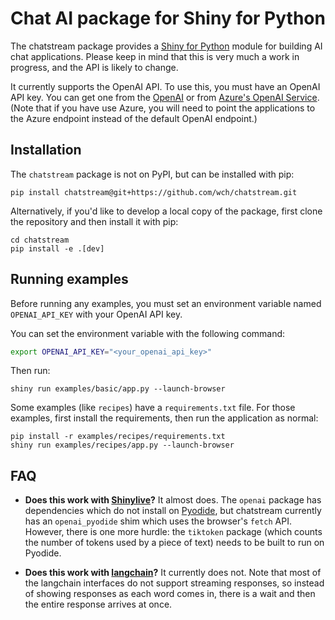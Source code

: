Chat AI package for Shiny for Python
====================================

The chatstream package provides a [Shiny for Python](https://shiny.rstudio.com/py/) module for building AI chat applications. Please keep in mind that this is very much a work in progress, and the API is likely to change.

It currently supports the OpenAI API. To use this, you must have an OpenAI API key. You can get one from the [OpenAI](https://platform.openai.com/account/api-keys) or from [Azure's OpenAI Service](https://azure.microsoft.com/en-us/products/cognitive-services/openai-service). (Note that if you have use Azure, you will need to point the applications to the Azure endpoint instead of the default OpenAI endpoint.)


## Installation

The `chatstream` package is not on PyPI, but can be installed with pip:

```
pip install chatstream@git+https://github.com/wch/chatstream.git
```

Alternatively, if you'd like to develop a local copy of the package, first clone the repository and then install it with pip:

```
cd chatstream
pip install -e .[dev]
```


## Running examples

Before running any examples, you must set an environment variable named `OPENAI_API_KEY` with your OpenAI API key.

You can set the environment variable with the following command:

```bash
export OPENAI_API_KEY="<your_openai_api_key>"
```

Then run:

```
shiny run examples/basic/app.py --launch-browser
```

Some examples (like `recipes`) have a `requirements.txt` file. For those examples, first install the requirements, then run the application as normal:

```
pip install -r examples/recipes/requirements.txt
shiny run examples/recipes/app.py --launch-browser
```


## FAQ

* **Does this work with [Shinylive](https://shiny.rstudio.com/py/docs/shinylive.html)?** It almost does. The `openai` package has dependencies which do not install on [Pyodide](https://pyodide.org/), but chatstream currently has an `openai_pyodide` shim which uses the browser's `fetch` API. However, there is one more hurdle: the `tiktoken` package (which counts the number of tokens used by a piece of text) needs to be built to run on Pyodide.

* **Does this work with [langchain](https://github.com/hwchase17/langchain)?** It currently does not. Note that most of the langchain interfaces do not support streaming responses, so instead of showing responses as each word comes in, there is a wait and then the entire response arrives at once.
